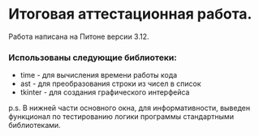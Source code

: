 # **Итоговая аттестационная работа.**

Работа написана на Питоне версии 3.12.

### Использованы следующие библиотеки:
- time - для вычисления времени работы кода
- ast - для преобразования строки из чисел в список
- tkinter - для создания графического интерфейса


p.s. В нижней части основного окна, для информативности, выведен функционал по тестированию логики программы стандартными библиотеками.

